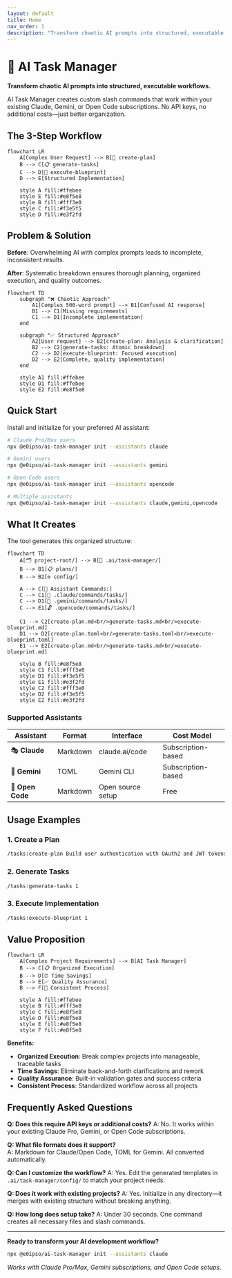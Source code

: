 ```yaml
---
layout: default
title: Home
nav_order: 1
description: "Transform chaotic AI prompts into structured, executable workflows"
---
```


# 🤖 AI Task Manager

**Transform chaotic AI prompts into structured, executable workflows.**

AI Task Manager creates custom slash commands that work within your existing Claude, Gemini, or Open Code subscriptions. No API keys, no additional costs—just better organization.

## The 3-Step Workflow

```mermaid
flowchart LR
    A[Complex User Request] --> B[📝 create-plan]
    B --> C[📋 generate-tasks]  
    C --> D[🚀 execute-blueprint]
    D --> E[Structured Implementation]
    
    style A fill:#ffebee
    style E fill:#e8f5e8
    style B fill:#fff3e0
    style C fill:#f3e5f5
    style D fill:#e3f2fd
```

## Problem & Solution

**Before**: Overwhelming AI with complex prompts leads to incomplete, inconsistent results.

**After**: Systematic breakdown ensures thorough planning, organized execution, and quality outcomes.

```mermaid
flowchart TD
    subgraph "❌ Chaotic Approach"
        A1[Complex 500-word prompt] --> B1[Confused AI response]
        B1 --> C1[Missing requirements]
        C1 --> D1[Incomplete implementation]
    end
    
    subgraph "✅ Structured Approach"  
        A2[User request] --> B2[create-plan: Analysis & clarification]
        B2 --> C2[generate-tasks: Atomic breakdown]
        C2 --> D2[execute-blueprint: Focused execution]
        D2 --> E2[Complete, quality implementation]
    end
    
    style A1 fill:#ffebee
    style D1 fill:#ffebee
    style E2 fill:#e8f5e8
```

## Quick Start

Install and initialize for your preferred AI assistant:

```bash
# Claude Pro/Max users
npx @e0ipso/ai-task-manager init --assistants claude

# Gemini users  
npx @e0ipso/ai-task-manager init --assistants gemini

# Open Code users
npx @e0ipso/ai-task-manager init --assistants opencode

# Multiple assistants
npx @e0ipso/ai-task-manager init --assistants claude,gemini,opencode
```

## What It Creates

The tool generates this organized structure:

```mermaid
flowchart TD
    A[🗂️ project-root/] --> B[📁 .ai/task-manager/]
    B --> B1[📋 plans/]
    B --> B2[⚙️ config/]
    
    A --> C[🤖 Assistant Commands:]
    C --> C1[📝 .claude/commands/tasks/]
    C --> D1[💎 .gemini/commands/tasks/] 
    C --> E1[🔓 .opencode/commands/tasks/]
    
    C1 --> C2[create-plan.md<br/>generate-tasks.md<br/>execute-blueprint.md]
    D1 --> D2[create-plan.toml<br/>generate-tasks.toml<br/>execute-blueprint.toml]
    E1 --> E2[create-plan.md<br/>generate-tasks.md<br/>execute-blueprint.md]
    
    style B fill:#e8f5e8
    style C1 fill:#fff3e0
    style D1 fill:#f3e5f5 
    style E1 fill:#e3f2fd
    style C2 fill:#fff3e0
    style D2 fill:#f3e5f5
    style E2 fill:#e3f2fd
```

### Supported Assistants

| Assistant | Format | Interface | Cost Model |
|-----------|--------|-----------|------------|
| 🎭 **Claude** | Markdown | claude.ai/code | Subscription-based |
| 💎 **Gemini** | TOML | Gemini CLI | Subscription-based |  
| 📝 **Open Code** | Markdown | Open source setup | Free |

## Usage Examples

### 1. Create a Plan
```bash
/tasks:create-plan Build user authentication with OAuth2 and JWT tokens
```

### 2. Generate Tasks  
```bash
/tasks:generate-tasks 1
```

### 3. Execute Implementation
```bash
/tasks:execute-blueprint 1
```

## Value Proposition

```mermaid
flowchart LR
    A[Complex Project Requirements] --> B[AI Task Manager]
    B --> C[📋 Organized Execution]
    B --> D[⏰ Time Savings]  
    B --> E[✅ Quality Assurance]
    B --> F[🔄 Consistent Process]
    
    style A fill:#ffebee
    style B fill:#fff3e0
    style C fill:#e8f5e8
    style D fill:#e8f5e8
    style E fill:#e8f5e8
    style F fill:#e8f5e8
```

**Benefits:**
- **Organized Execution**: Break complex projects into manageable, traceable tasks
- **Time Savings**: Eliminate back-and-forth clarifications and rework  
- **Quality Assurance**: Built-in validation gates and success criteria
- **Consistent Process**: Standardized workflow across all projects

## Frequently Asked Questions

**Q: Does this require API keys or additional costs?**
A: No. It works within your existing Claude Pro, Gemini, or Open Code subscriptions.

**Q: What file formats does it support?**  
A: Markdown for Claude/Open Code, TOML for Gemini. All converted automatically.

**Q: Can I customize the workflow?**
A: Yes. Edit the generated templates in `.ai/task-manager/config/` to match your project needs.

**Q: Does it work with existing projects?**
A: Yes. Initialize in any directory—it merges with existing structure without breaking anything.

**Q: How long does setup take?**
A: Under 30 seconds. One command creates all necessary files and slash commands.

---

**Ready to transform your AI development workflow?**

```bash
npx @e0ipso/ai-task-manager init --assistants claude
```

*Works with Claude Pro/Max, Gemini subscriptions, and Open Code setups.*